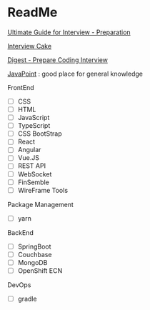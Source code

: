 # ReadMe

[Ultimate Guide for Interview - Preparation ](https://learntocodewith.me/posts/technical-interview/)

[Interview Cake ](https://www.interviewcake.com/table-of-contents)

[Digest - Prepare Coding Interview ](https://www.nushackers.org/2017/09/digest-preparing-for-a-coding-interview/)

[JavaPoint](https://www.javatpoint.com/restful-web-services-delete-resource) : good place for general knowledge

FrontEnd

* [ ] CSS
* [ ] HTML
* [ ] JavaScript
* [ ] TypeScript
* [ ] CSS BootStrap
* [ ] React
* [ ] Angular
* [ ] Vue.JS
* [ ] REST API
* [ ] WebSocket
* [ ] FinSemble
* [ ] WireFrame Tools 

Package Management 

* [ ] yarn

BackEnd

* [ ] SpringBoot
* [ ] Couchbase
* [ ] MongoDB
* [ ] OpenShift ECN 

DevOps

* [ ] gradle

